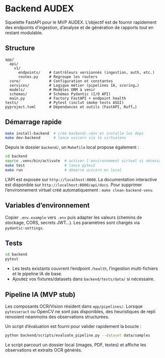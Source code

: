# Backend AUDEX

Squelette FastAPI pour le MVP AUDEX. L’objectif est de fournir rapidement des endpoints d’ingestion, d’analyse et de génération de rapports tout en restant modulable.

## Structure

```
app/
  api/
    v1/
      endpoints/    # Contrôleurs versionnés (ingestion, auth, etc.)
      routes.py     # Regroupe les routers
  core/             # Configuration et constantes
  services/         # Logique métier (pipelines IA, scoring…)
  models/           # Modèles ORM à venir
  schemas/          # Schémas Pydantic (I/O API)
  main.py           # Factory FastAPI + endpoint health
tests/              # Pytest (inclut smoke tests ASGI)
pyproject.toml      # Dépendances et outils (FastAPI, Ruff…)
```

## Démarrage rapide

```bash
make install-backend  # crée backend/.venv et installe les deps
make dev-backend      # lance uvicorn via le virtualenv
```

Depuis le dossier `backend/`, un `Makefile` local propose également :

```bash
cd backend
source .venv/bin/activate  # activer l'environnement virtuel si nécessaire
make test                  # lance pytest
make run                   # démarre uvicorn en local
```

L’API est exposée sur `http://localhost:8000`. La documentation interactive est disponible sur `http://localhost:8000/api/docs`. Pour supprimer l’environnement virtuel créé automatiquement : `make clean-backend-venv`.

## Variables d’environnement

Copier `.env.example` vers `.env` puis adapter les valeurs (chemins de stockage, CORS, secrets JWT…). Les paramètres sont chargés via `pydantic-settings`.

## Tests

```bash
cd backend
pytest
```

- Les tests existants couvrent l’endpoint `/health`, l’ingestion multi-fichiers et le pipeline IA de base.
- Ajoutez vos fixtures/datasets dans `backend/tests/data/` si nécessaire.

## Pipeline IA (MVP stub)

Les composants OCR/Vision résident dans `app/pipelines/`. Lorsque `pytesseract` ou OpenCV ne sont pas disponibles, des heuristiques de repli renvoient néanmoins des observations structurées.

Un script d’évaluation est fourni pour valider rapidement la boucle :

```bash
python backend/scripts/evaluate_pipeline.py --dataset data/samples
```

Le script parcourt un dossier local (images, PDF, textes) et affiche les observations et extraits OCR générés.
